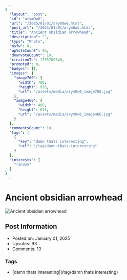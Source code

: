 ```yaml
---
{
  "layout": "post",
  "id": "arymOw6",
  "url": "/2025/01/01/arymOw6.html",
  "post_url": "/2025/01/01/arymOw6.html",
  "title": "Ancient obsidian arrowhead",
  "description": "",
  "type": "Photo",
  "nsfw": 0,
  "upVoteCount": 93,
  "downVoteCount": 10,
  "creationTs": 1735709649,
  "promoted": 0,
  "badges": [],
  "images": {
    "image700": {
      "width": 700,
      "height": 933,
      "url": "/assets/media/arymOw6_image700.jpg"
    },
    "image460": {
      "width": 460,
      "height": 613,
      "url": "/assets/media/arymOw6_image460.jpg"
    }
  },
  "commentsCount": 10,
  "tags": [
    {
      "key": "damn thats interesting",
      "url": "/tag/damn-thats-interesting"
    }
  ],
  "interests": [
    "random"
  ]
}
---
```


# Ancient obsidian arrowhead

![Ancient obsidian arrowhead](/assets/media/arymOw6_image700.jpg)

## Post Information

- Posted on: January 01, 2025
- Upvotes: 93
- Comments: 10

### Tags

- [damn thats interesting](/tag/damn thats interesting)

